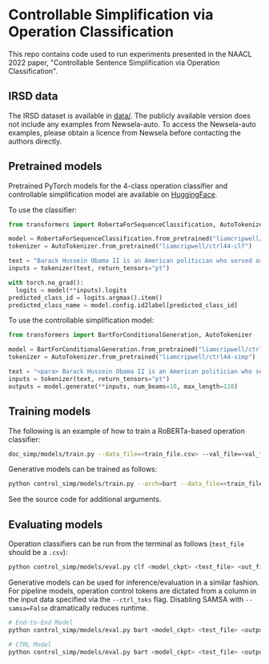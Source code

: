 # Controllable Simplification via Operation Classification

This repo contains code used to run experiments presented in the NAACL 2022 paper, "Controllable Sentence Simplification via Operation Classification".

## IRSD data

The IRSD dataset is available in [data/](data/). The publicly available version does not include any examples from Newsela-auto. To access the Newsela-auto examples, please obtain a licence from Newsela before contacting the authors directly.

## Pretrained models

Pretrained PyTorch models for the 4-class operation classifier and controllable simplification model are available on [HuggingFace](https://huggingface.co/liamcripwell).

To use the classifier:

```python
from transformers import RobertaForSequenceClassification, AutoTokenizer

model = RobertaForSequenceClassification.from_pretrained("liamcripwell/ctrl44-clf")
tokenizer = AutoTokenizer.from_pretrained("liamcripwell/ctrl44-clf")

text = "Barack Hussein Obama II is an American politician who served as the 44th president of the United States from 2009 to 2017."
inputs = tokenizer(text, return_tensors="pt")

with torch.no_grad():
  logits = model(**inputs).logits
predicted_class_id = logits.argmax().item()
predicted_class_name = model.config.id2label[predicted_class_id]
```

To use the controllable simplification model:

```python
from transformers import BartForConditionalGeneration, AutoTokenizer

model = BartForConditionalGeneration.from_pretrained("liamcripwell/ctrl44-simp")
tokenizer = AutoTokenizer.from_pretrained("liamcripwell/ctrl44-simp")

text = "<para> Barack Hussein Obama II is an American politician who served as the 44th president of the United States from 2009 to 2017."
inputs = tokenizer(text, return_tensors="pt")
outputs = model.generate(**inputs, num_beams=10, max_length=128)
```

## Training models

The following is an example of how to train a RoBERTa-based operation classifier:

```bash
doc_simp/models/train.py --data_file=<train_file.csv> --val_file=<val_file.csv> --learning_rate=3e-5 --x_col=complex --y_col=label --batch_size=32 --arch=classifier --model_type=roberta
```

Generative models can be trained as follows:

```bash
python control_simp/models/train.py --arch=bart --data_file=<train_file.csv> --val_file=<val_file.csv> --learning_rate=3e-5 --batch_size=16 --max_source_length=128 --max_target_length=128 --eval_beams=4 --x_col=complex --y_col=simple 
```

See the source code for additional arguments.

## Evaluating models

Operation classifiers can be run from the terminal as follows (`test_file` should be a `.csv`):

```bash
python control_simp/models/eval.py clf <model_ckpt> <test_file> <out_file> --input_col=<sentence_col>
```

Generative models can be used for inference/evaluation in a similar fashion. For pipeline models, operation control tokens are dictated from a column in the input data specified via the `--ctrl_toks` flag. Disabling SAMSA with `--samsa=False` dramatically reduces runtime.

```bash
# End-to-End Model
python control_simp/models/eval.py bart <model_ckpt> <test_file> <output_dir> <run_name> --samsa=False

# CTRL Model
python control_simp/models/eval.py bart <model_ckpt> <test_file> <output_dir> <run_name> --ctrl_toks=<label_col> --samsa=False
```
